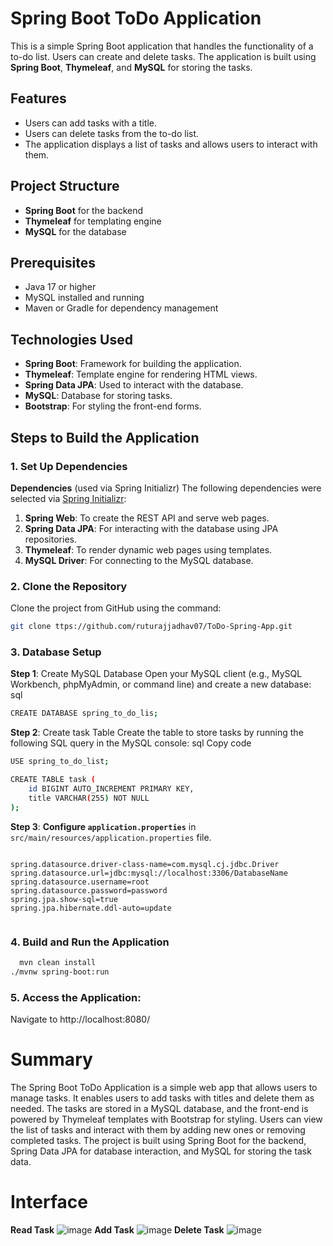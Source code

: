 # Spring Boot ToDo Application

This is a simple Spring Boot application that handles the functionality of a to-do list. Users can create and delete tasks. The application is built using **Spring Boot**, **Thymeleaf**, and **MySQL** for storing the tasks.

## Features
- Users can add tasks with a title.
- Users can delete tasks from the to-do list.
- The application displays a list of tasks and allows users to interact with them.

## Project Structure

- **Spring Boot** for the backend
- **Thymeleaf** for templating engine
- **MySQL** for the database

## Prerequisites

- Java 17 or higher
- MySQL installed and running
- Maven or Gradle for dependency management

## Technologies Used
- **Spring Boot**: Framework for building the application.
- **Thymeleaf**: Template engine for rendering HTML views.
- **Spring Data JPA**: Used to interact with the database.
- **MySQL**: Database for storing tasks.
- **Bootstrap**: For styling the front-end forms.

## Steps to Build the Application

### 1. Set Up Dependencies

**Dependencies** (used via Spring Initializr)
The following dependencies were selected via [Spring Initializr](https://start.spring.io/):

1. **Spring Web**: To create the REST API and serve web pages.
2. **Spring Data JPA**: For interacting with the database using JPA repositories.
3. **Thymeleaf**: To render dynamic web pages using templates.
4. **MySQL Driver**: For connecting to the MySQL database.

### 2. Clone the Repository
Clone the project from GitHub using the command:

```bash
git clone ttps://github.com/ruturajjadhav07/ToDo-Spring-App.git
```
### 3. Database Setup
**Step 1**: Create MySQL Database
Open your MySQL client (e.g., MySQL Workbench, phpMyAdmin, or command line) and create a new database:
sql
```bash
CREATE DATABASE spring_to_do_lis;
```
**Step 2**: Create task Table
Create the table to store tasks by running the following SQL query in the MySQL console:
sql
Copy code
```bash
USE spring_to_do_list;

CREATE TABLE task (
    id BIGINT AUTO_INCREMENT PRIMARY KEY,
    title VARCHAR(255) NOT NULL
);
```
**Step 3**: **Configure `application.properties`** in  `src/main/resources/application.properties` file.
```properties
   
spring.datasource.driver-class-name=com.mysql.cj.jdbc.Driver
spring.datasource.url=jdbc:mysql://localhost:3306/DatabaseName
spring.datasource.username=root
spring.datasource.password=password
spring.jpa.show-sql=true
spring.jpa.hibernate.ddl-auto=update


```
### 4. **Build and Run the Application**
```bash
  mvn clean install
./mvnw spring-boot:run
```
### 5. **Access the Application**:
Navigate to http://localhost:8080/

# Summary
The Spring Boot ToDo Application is a simple web app that allows users to manage tasks. It enables users to add tasks with titles and delete them as needed. The tasks are stored in a MySQL database, and the front-end is powered by Thymeleaf templates with Bootstrap for styling. Users can view the list of tasks and interact with them by adding new ones or removing completed tasks. The project is built using Spring Boot for the backend, Spring Data JPA for database interaction, and MySQL for storing the task data.


# Interface
**Read Task**
![image](https://github.com/user-attachments/assets/e7ace6d3-ed78-49f4-bab7-9ed1df8ce0bb)
**Add Task**
![image](https://github.com/user-attachments/assets/9311772b-919b-49ad-a2ee-172594012276)
**Delete Task**
![image](https://github.com/user-attachments/assets/9ad46472-c07c-40b2-8fa9-43609fb5b548)
